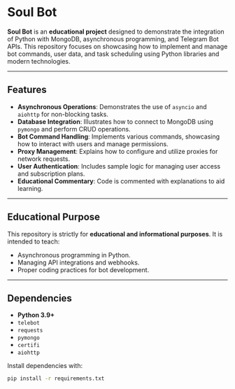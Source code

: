 # Soul Bot

**Soul Bot** is an **educational project** designed to demonstrate the integration of Python with MongoDB, asynchronous programming, and Telegram Bot APIs. This repository focuses on showcasing how to implement and manage bot commands, user data, and task scheduling using Python libraries and modern technologies.

---

## Features

- **Asynchronous Operations**: Demonstrates the use of `asyncio` and `aiohttp` for non-blocking tasks.
- **Database Integration**: Illustrates how to connect to MongoDB using `pymongo` and perform CRUD operations.
- **Bot Command Handling**: Implements various commands, showcasing how to interact with users and manage permissions.
- **Proxy Management**: Explains how to configure and utilize proxies for network requests.
- **User Authentication**: Includes sample logic for managing user access and subscription plans.
- **Educational Commentary**: Code is commented with explanations to aid learning.

---

## Educational Purpose

This repository is strictly for **educational and informational purposes**. It is intended to teach:

- Asynchronous programming in Python.
- Managing API integrations and webhooks.
- Proper coding practices for bot development.

---

## Dependencies

- **Python 3.9+**
- `telebot`
- `requests`
- `pymongo`
- `certifi`
- `aiohttp`

Install dependencies with:

```bash
pip install -r requirements.txt
